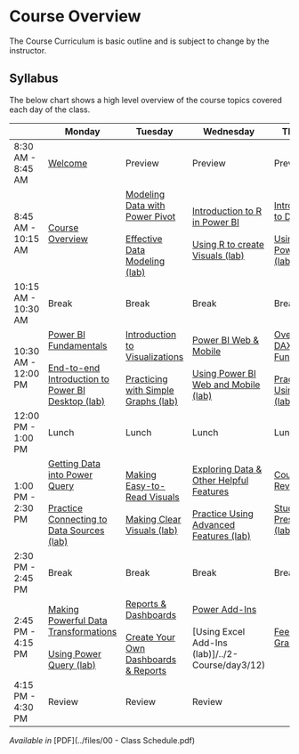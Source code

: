 # Course Overview
The Course Curriculum is basic outline and is subject to change by the instructor.

## Syllabus
The below chart shows a high level overview of the course topics covered each day of the class.

|         | Monday | Tuesday | Wednesday | Thursday |
|---------|--------|---------|-----------|----------|
| 8:30 AM - 8:45 AM | [Welcome](../2-Course/day1/01) | Preview | Preview | Preview |
| 8:45 AM - 10:15 AM | [Course Overview](../2-Course/day1/01) | [Modeling Data with Power Pivot](../2-Course/day2/05)<br><br>[Effective Data Modeling (lab)](../2-Course/day2/05) | [Introduction to R in Power BI](../2-Course/day3/09)<br><br>[Using R to create Visuals (lab)](../2-Course/day3/09) | [Introduction to DAX](../2-Course/day4/13)<br><br>[Using DAX in Power BI (lab)](../2-Course/day4/13) |
| 10:15 AM - 10:30 AM | Break | Break | Break | Break |
| 10:30 AM - 12:00 PM | [Power BI Fundamentals](../2-Course/day1/02)<br><br>[End-to-end Introduction to Power BI Desktop (lab)](../2-Course/day1/02) | [Introduction to Visualizations](../2-Course/day2/06)<br><br>[Practicing with Simple Graphs (lab)](../2-Course/day2/06) | [Power BI Web & Mobile](../2-Course/day3/10)<br><br>[Using Power BI Web and Mobile (lab)](../2-Course/day3/10) | [Overview of DAX Functions](../2-Course/day4/14)<br><br>[Practice Using DAX (lab)](../2-Course/day4/14) | 
| 12:00 PM - 1:00 PM | Lunch | Lunch | Lunch | Lunch |
| 1:00 PM - 2:30 PM | [Getting Data into Power Query](../2-Course/day1/03)<br><br>[Practice Connecting to Data Sources (lab)](../2-Course/day1/03) | [Making Easy-to-Read Visuals](../2-Course/day2/07)<br><br>[Making Clear Visuals (lab)](../2-Course/day2/07) | [Exploring Data & Other Helpful Features](../2-Course/day3/11)<br><br>[Practice Using Advanced Features (lab)](../2-Course/day3/11) | [Course Review](../2-Course/day4/15)<br><br>[Student Presentations (lab)](../2-Course/day4/15) |
| 2:30 PM - 2:45 PM | Break | Break | Break | Break |
| 2:45 PM - 4:15 PM | [Making Powerful Data Transformations](../2-Course/day1/04)<br><br>[Using Power Query (lab)](../2-Course/day1/04) | [Reports & Dashboards](../2-Course/day2/08)<br><br>[Create Your Own Dashboards & Reports](../2-Course/day2/08) | [Power Add-Ins](../2-Course/day3/12)<br><br>[Using Excel Add-Ins (lab)]/../2-Course/day3/12) | [Feedback & Graduation](../2-Course/day4/16) |
| 4:15 PM - 4:30 PM | Review | Review | Review | |

*Available in* [PDF](../files/00 - Class Schedule.pdf)